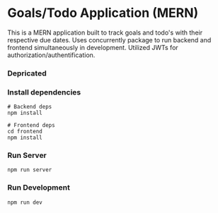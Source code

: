 # Goals/Todo Application (MERN)

This is a MERN application built to track goals and todo's with their respective due dates. Uses concurrently package to run backend and frontend simultaneously in development. Utilized JWTs for authorization/authentification. 

### Depricated

### Install dependencies

```
# Backend deps
npm install

# Frontend deps
cd frontend
npm install
```

### Run Server

```
npm run server
```

### Run Development

```
npm run dev
```

